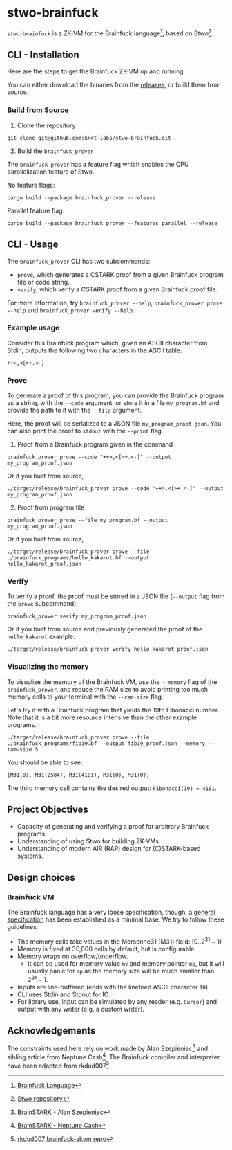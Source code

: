 # stwo-brainfuck

`stwo-brainfuck` is a ZK-VM for the Brainfuck language[^1], based on Stwo[^2].

## CLI - Installation

Here are the steps to get the Brainfuck ZK-VM up and running.

You can either download the binaries from the
[releases](https://github.com/kkrt-labs/stwo-brainfuck/releases), or build them
from source.

### Build from Source

1. Clone the repository

```shell
git clone git@github.com:kkrt-labs/stwo-brainfuck.git
```

2. Build the `brainfuck_prover`

The `brainfuck_prover` has a feature flag which enables the CPU parallelization
feature of Stwo.

No feature flags:

```shell
cargo build --package brainfuck_prover --release
```

Parallel feature flag:

```shell
cargo build --package brainfuck_prover --features parallel --release
```

## CLI - Usage

The `brainfuck_prover` CLI has two subcommands:

- `prove`, which generates a CSTARK proof from a given Brainfuck program file or
  code string.
- `verify`, which verify a CSTARK proof from a given Brainfuck proof file.

For more information, try `brainfuck_prover --help`,
`brainfuck_prover prove --help` and `brainfuck_prover verify --help`.

### Example usage

Consider this Brainfuck program which, given an ASCII character from Stdin,
outputs the following two characters in the ASCII table:

```brainfuck
++>,<[>+.<-]
```

### Prove

To generate a proof of this program, you can provide the Brainfuck program as a
string, with the `--code` argument, or store it in a file `my_program.bf` and
provide the path to it with the `--file` argument.

Here, the proof will be serialized to a JSON file `my_program_proof.json`. You
can also print the proof to `stdout` with the `--print` flag.

1. Proof from a Brainfuck program given in the command

```shell
brainfuck_prover prove --code "++>,<[>+.<-]" --output my_program_proof.json
```

Or if you built from source,

```shell
./target/release/brainfuck_prover prove --code "++>,<[>+.<-]" --output my_program_proof.json
```

2. Proof from program file

```shell
brainfuck_prover prove --file my_program.bf --output my_program_proof.json
```

Or if you built from source,

```shell
./target/release/brainfuck_prover prove --file ./brainfuck_programs/hello_kakarot.bf --output hello_kakarot_proof.json
```

### Verify

To verify a proof, the proof must be stored in a JSON file (`--output` flag from
the `prove` subcommand).

```shell
brainfuck_prover verify my_program_proof.json
```

Or if you built from source and previously generated the proof of the
`hello_kakarot` example:

```shell
./target/release/brainfuck_prover verify hello_kakarot_proof.json
```

### Visualizing the memory

To visualize the memory of the Brainfuck VM, use the `--memory` flag of the
`brainfuck_prover`, and reduce the RAM size to avoid printing too much memory
cells to your terminal with the `--ram-size` flag.

Let's try it with a Brainfuck program that yields the 19th Fibonacci number.
Note that it is a bit more resource intensive than the other example programs.

```shell
./target/release/brainfuck_prover prove --file ./brainfuck_programs/fib19.bf --output fib19_proof.json --memory --ram-size 5
```

You should be able to see:

```shell
[M31(0), M31(2584), M31(4181), M31(0), M31(0)]
```

The third memory cell contains the desired output: `Fibonacci(19) = 4181`.

## Project Objectives

- Capacity of generating and verifying a proof for arbitrary Brainfuck programs.
- Understanding of using Stwo for building ZK-VMs
- Understanding of modern AIR (RAP) design for (C)STARK-based systems.

## Design choices

### Brainfuck VM

The Brainfuck language has a very loose specification, though, a
[general specification](https://esolangs.org/wiki/Brainfuck#Conventions) has
been established as a minimal base. We try to follow these guidelines.

- The memory cells take values in the Mersenne31 (M31) field: $[0..2^{31} - 1)$
- Memory is fixed at 30,000 cells by default, but is configurable.
- Memory wraps on overflow/underflow.
  - It can be used for memory value `mv` and memory pointer `mp`, but it will
    usually panic for `mp` as the memory size will be much smaller than
    $2^{31} - 1$.
- Inputs are line-buffered (ends with the linefeed ASCII character `10`).
- CLI uses Stdin and Stdout for IO.
- For library use, input can be simulated by any reader (e.g. `Cursor`) and
  output with any writer (e.g. a custom writer).

## Acknowledgements

The constraints used here rely on work made by Alan Szepieniec[^3] and sibling
article from Neptune Cash[^4]. The Brainfuck compiler and interpreter have been
adapted from rkdud007[^5]

[^1]: [Brainfuck Language](https://esolangs.org/wiki/Brainfuck)

[^2]: [Stwo repository](https://github.com/starkware-libs/stwo)

[^3]:
    [BrainSTARK - Alan Szepieniec](https://aszepieniec.github.io/stark-brainfuck/)

[^4]: [BrainSTARK - Neptune Cash](https://neptune.cash/learn/brainfuck-tutorial)

[^5]: [rkdud007 brainfuck-zkvm repo](https://github.com/rkdud007/brainfuck-zkvm)
